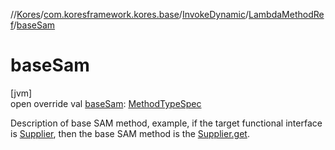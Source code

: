 //[Kores](../../../../index.md)/[com.koresframework.kores.base](../../index.md)/[InvokeDynamic](../index.md)/[LambdaMethodRef](index.md)/[baseSam](base-sam.md)

# baseSam

[jvm]\
open override val [baseSam](base-sam.md): [MethodTypeSpec](../../../com.koresframework.kores.common/-method-type-spec/index.md)

Description of base SAM method, example, if the target functional interface is [Supplier](https://docs.oracle.com/javase/8/docs/api/java/util/function/Supplier.html), then the base SAM method is the [Supplier.get](https://docs.oracle.com/javase/8/docs/api/java/util/function/Supplier.html#get--).
